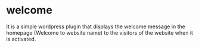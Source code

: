 # welcome
It is a simple wordpress plugin that displays the welcome message in the homepage (Welcome to website name) to the visitors of the website when it is activated.
